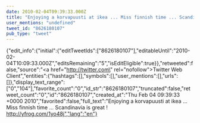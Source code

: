 ```yaml
---
date: 2010-02-04T09:39:33.000Z
title: "Enjoying a korvapuusti at ikea ... Miss finnish time ... Scandinavia is great !  http://yfrog.com/1yo48j″"
user_mentions: "undefined"
tweet_id: "8626180107"
pub_type: "tweet"
---
```

{"edit_info":{"initial":{"editTweetIds":["8626180107"],"editableUntil":"2010-02-04T10:09:33.000Z","editsRemaining":"5","isEditEligible":true}},"retweeted":false,"source":"<a href=\"http://twitter.com\" rel=\"nofollow\">Twitter Web Client</a>","entities":{"hashtags":[],"symbols":[],"user_mentions":[],"urls":[]},"display_text_range":["0","104"],"favorite_count":"0","id_str":"8626180107","truncated":false,"retweet_count":"0","id":"8626180107","created_at":"Thu Feb 04 09:39:33 +0000 2010","favorited":false,"full_text":"Enjoying a korvapuusti at ikea ... Miss finnish time ... Scandinavia is great !  http://yfrog.com/1yo48j","lang":"en"}
